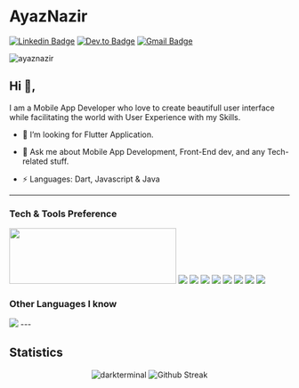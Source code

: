 # AyazNazir
 [![Linkedin Badge](https://img.shields.io/badge/-Ayaz-blue?style=flat-square&logo=Linkedin&logoColor=white&link=https://www.linkedin.com/in/ayaz-nazir-141a37203/)](https://www.linkedin.com/in/ayaz-nazir-141a37203/)
 [![Dev.to Badge](https://img.shields.io/badge/-@Ayaz-03a57a?style=flat-square&labelColor=000000&logo=dev.to&link=https://dev.com/@ayaznazir)](https://dev.to/ayaznazir)
[![Gmail Badge](https://img.shields.io/badge/-ayaznazir2002@gmail.com-c14438?style=flat-square&logo=Gmail&logoColor=white&link=mailto:ayaznazir2002@gmail.com)](mailto:ayaznazir2002@gmail.com)

<p align="left"> <img src="https://komarev.com/ghpvc/?username=ayaznazir&label=Profile%20views&color=0e75b6&style=flat" alt="ayaznazir" /> </p>


## Hi 👋, 
I am a Mobile App Developer who love to create beautifull user interface while facilitating the world with User Experience with my Skills.
 
 
 - 👯 I’m looking for Flutter Application.
 
 - 💬 Ask me about Mobile App Development, Front-End dev, and any Tech-related stuff.
 
 - ⚡ Languages:  Dart, Javascript & Java


 ---
 
 ### Tech & Tools Preference
<img src="https://storage.googleapis.com/cms-storage-bucket/6e19fee6b47b36ca613f.png" width="300" height="100">
<img src="https://img.shields.io/badge/-JavaScript-eed718?style=flat&logo=javascript&logoColor=ffffff">
<img src="https://img.shields.io/badge/-React-000000?style=flat&logo=react&logoColor=00c8ff">
<img src="https://img.shields.io/badge/-Firebase-FFA611?style=flat&logo=firebase&logoColor=FFFFFF">
<img src="http://img.shields.io/badge/-Google%20Cloud%20Platform-4285F4?style=flat&logo=google%20cloud&logoColor=white">
<img src="http://img.shields.io/badge/-Git-F1502F?style=flat&logo=git&logoColor=FFFFFF">
<img src="http://img.shields.io/badge/-Github-000000?style=flat&logo=github&logoColor=FFFFFF">
<img src="http://img.shields.io/badge/-VS%20Code-007ACC?style=flat&logo=visual%20studio%20code&logoColor=white">
<img src="http://img.shields.io/badge/-Heroku-430098?style=flat&logo=heroku&logoColor=white">


### Other Languages I know
<img src="http://img.shields.io/badge/-Typescript-F89820?style=flat&logo=typescript&logoColor=white">
---


## Statistics

<p align="center">
  <img align="center" src="https://github-readme-stats.vercel.app/api?username=ayaznazir&count_private=true&show_icons=true&theme=synthwave&hide_border=true" alt="darkterminal" />
  <img align="center" src="https://github-readme-streak-stats.herokuapp.com?user=ayaznazir&theme=synthwave&hide_border=true&date_format=M%20j%5B%2C%20Y%5D" alt="Github Streak" />
<!--   <img align="center" src="https://github-readme-stats.vercel.app/api/wakatime?username=ayaznazir&layout=compact&theme=synthwave&hide_border=true" alt="Wakatime"> -->
</p>
<!-- 
<!--## Statistics -->

<div>
<!--  <img height="154" src="https://github-readme-stats.vercel.app/api?username=ayaznazir&show_icons=true&theme=radical&count_private=true&hide=contribs" /> -->
<!--   <img height="154" src="https://github-readme-stats.vercel.app/api/top-langs/?username=ayaznazir&layout=compact&theme=radical&hide=php&langs_count=6" /> -->
<!--   <img height="150" src="https://github-readme-stats.vercel.app/api/wakatime?username=ayaznazir&layout=compact&theme=radical&langs_count=6" /> -->
</div>


